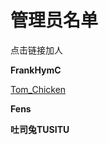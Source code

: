 # 管理员名单  

点击链接加人

**FrankHymC**

[Tom_Chicken](https://qm.qq.com/cgi-bin/qm/qr?k=Tj4aelANO2sCCzsCa4_qy05lc7gBHYTY&noverify=0&personal_qrcode_source=1)

**Fens**

**吐司兔TUSITU**
